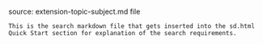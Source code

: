 source: extension-topic-subject.md file

    This is the search markdown file that gets inserted into the sd.html Quick Start section for explanation of the search requirements.
